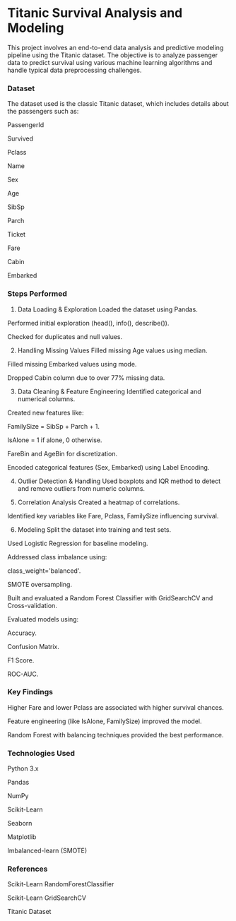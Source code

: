 # Titanic Survival Analysis and Modeling
This project involves an end-to-end data analysis and predictive modeling pipeline using the Titanic dataset. The objective is to analyze passenger data to predict survival using various machine learning algorithms and handle typical data preprocessing challenges.

### Dataset
The dataset used is the classic Titanic dataset, which includes details about the passengers such as:

PassengerId

Survived

Pclass

Name

Sex

Age

SibSp

Parch

Ticket

Fare

Cabin

Embarked

### Steps Performed
1. Data Loading & Exploration
Loaded the dataset using Pandas.

Performed initial exploration (head(), info(), describe()).

Checked for duplicates and null values.

2. Handling Missing Values
Filled missing Age values using median.

Filled missing Embarked values using mode.

Dropped Cabin column due to over 77% missing data.

3. Data Cleaning & Feature Engineering
Identified categorical and numerical columns.

Created new features like:

FamilySize = SibSp + Parch + 1.

IsAlone = 1 if alone, 0 otherwise.

FareBin and AgeBin for discretization.

Encoded categorical features (Sex, Embarked) using Label Encoding.

4. Outlier Detection & Handling
Used boxplots and IQR method to detect and remove outliers from numeric columns.

5. Correlation Analysis
Created a heatmap of correlations.

Identified key variables like Fare, Pclass, FamilySize influencing survival.

6. Modeling
Split the dataset into training and test sets.

Used Logistic Regression for baseline modeling.

Addressed class imbalance using:

class_weight='balanced'.

SMOTE oversampling.

Built and evaluated a Random Forest Classifier with GridSearchCV and Cross-validation.

Evaluated models using:

Accuracy.

Confusion Matrix.

F1 Score.

ROC-AUC.

### Key Findings
Higher Fare and lower Pclass are associated with higher survival chances.

Feature engineering (like IsAlone, FamilySize) improved the model.

Random Forest with balancing techniques provided the best performance.

### Technologies Used
Python 3.x

Pandas

NumPy

Scikit-Learn

Seaborn

Matplotlib

Imbalanced-learn (SMOTE)

### References
Scikit-Learn RandomForestClassifier

Scikit-Learn GridSearchCV

Titanic Dataset
